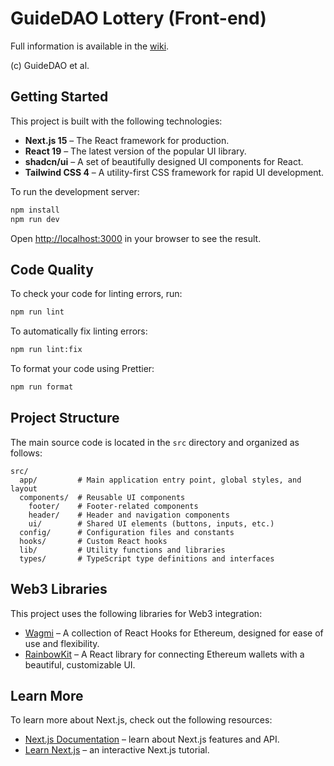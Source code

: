 # GuideDAO Lottery (Front-end)

Full information is available in the [wiki](https://github.com/guidedao/lottery-backend/wiki).

(c) GuideDAO et al.


## Getting Started

This project is built with the following technologies:

- **Next.js 15** – The React framework for production.
- **React 19** – The latest version of the popular UI library.
- **shadcn/ui** – A set of beautifully designed UI components for React.
- **Tailwind CSS 4** – A utility-first CSS framework for rapid UI development.

To run the development server:

```bash
npm install
npm run dev
```

Open [http://localhost:3000](http://localhost:3000) in your browser to see the result.

## Code Quality

To check your code for linting errors, run:

```bash
npm run lint
```

To automatically fix linting errors:

```bash
npm run lint:fix
```

To format your code using Prettier:

```bash
npm run format
```

## Project Structure

The main source code is located in the `src` directory and organized as follows:

```
src/
  app/         # Main application entry point, global styles, and layout
  components/  # Reusable UI components
    footer/    # Footer-related components
    header/    # Header and navigation components
    ui/        # Shared UI elements (buttons, inputs, etc.)
  config/      # Configuration files and constants
  hooks/       # Custom React hooks
  lib/         # Utility functions and libraries
  types/       # TypeScript type definitions and interfaces
```

## Web3 Libraries

This project uses the following libraries for Web3 integration:

- [Wagmi](https://wagmi.sh/react/why) – A collection of React Hooks for Ethereum, designed for ease of use and flexibility.
- [RainbowKit](https://rainbowkit.com/docs/) – A React library for connecting Ethereum wallets with a beautiful, customizable UI.

## Learn More

To learn more about Next.js, check out the following resources:

- [Next.js Documentation](https://nextjs.org/docs) – learn about Next.js features and API.
- [Learn Next.js](https://nextjs.org/learn) – an interactive Next.js tutorial.
